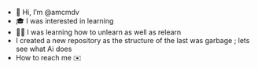 - 👋 Hi, I’m @amcmdv
- 🎓 I was interested in learning
- 👨‍💻 I was learning how to unlearn as well as relearn
- I created a new repository as the structure of the last was garbage ; lets see what Ai does
-  How to reach me ✉️
<!---
amcmdv/amcmdv is a ✨ special ✨ repository because its `README.md` (this file) appears on your GitHub profile.
You can click the Preview link to take a look at your changes.
--->
